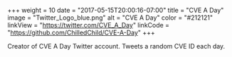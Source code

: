 +++
weight = 10
date = "2017-05-15T20:00:16-07:00"
title = "CVE A Day"
image = "Twitter_Logo_blue.png"
alt = "CVE A Day"
color = "#212121"
linkView = "https://twitter.com/CVE_A_Day"
linkCode = "https://github.com/ChilledChild/CVE-A-Day"
+++

Creator of CVE A Day Twitter account. Tweets a random CVE ID each day.